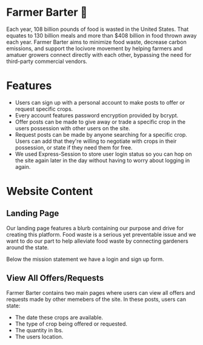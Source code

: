# Farmer Barter 🍅
Each year, 108 billion pounds of food is wasted in the United States. That equates to 130 billion meals and more than $408 billion in food thrown away each year. Farmer Barter aims to minimize food waste, decrease carbon emissions, and support the locivore movement by helping farmers and amatuer growers connect directly with each other, bypassing the need for third-party commercial vendors.

# Features
- Users can sign up with a personal account to make posts to offer or request specific crops.
- Every account features password encryption provided by bcrypt.
- Offer posts can be made to give away or trade a specific crop in the users possession with other users on the site.
- Request posts can be made by anyone searching for a specific crop. Users can add that they're willing to negotiate with crops in their possession, or state if they need them for free.
- We used Express-Session to store user login status so you can hop on the site again later in the day without having to worry about logging in again.

# Website Content
## Landing Page
Our landing page features a blurb containing our purpose and drive for creating this platform. Food waste is a serious yet preventable issue and we want to do our part to help alleviate food waste by connecting gardeners around the state.

Below the mission statement we have a login and sign up form.

## View All Offers/Requests
Farmer Barter contains two main pages where users can view all offers and requests made by other memebers of the site. In these posts, users can state:
- The date these crops are available.
- The type of crop being offered or requested.
- The quantity in lbs.
- The users location.